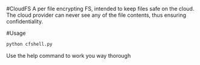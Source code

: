 #CloudFS
A per file encrypting FS, intended to keep files safe on the cloud. The cloud provider can never see any of the file contents, thus ensuring confidentiality.


#Usage
```bash
python cfshell.py
```

Use the help command to work you way thorough
